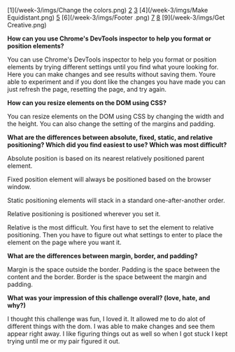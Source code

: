 [1](/week-3/imgs/Change the colors.png)
[2](/week-3/imgs/Column.png)
[3](/week-3/imgs/Row.png)
[4](/week-3/imgs/Make Equidistant.png)
[5](/week-3/imgs/Squares.png)
[6](/week-3/imgs/Footer .png)
[7](/week-3/imgs/Header.png)
[8](/week-3/imgs/Sidebar.png)
[9](/week-3/imgs/Get Creative.png)

**How can you use Chrome's DevTools inspector to help you format or position elements?**

You can use Chrome's DevTools inspector to help you format or position elements by trying different settings until you find what youre looking for. Here you can make changes and see results without saving them. Youre able to experiment and if you dont like the changes you have made you can just refresh the page, resetting the page, and try again.

**How can you resize elements on the DOM using CSS?**

You can resize elements on the DOM using CSS by changing the width and the height. You can also change the setting of the margins and padding.

**What are the differences between absolute, fixed, static, and relative positioning? Which did you find easiest to use? Which was most difficult?**

Absolute position is based on its nearest relatively positioned parent element.

Fixed position element will always be positioned based on the browser window.

Static positioning elements will stack in a standard one-after-another order.

Relative positioning is positioned wherever you set it.

Relative is the most difficult. You first have to set the element to relative positioning. Then you have to figure out what settings to enter to place the element on the page where you want it.

**What are the differences between margin, border, and padding?**

Margin is the space outside the border.
Padding is the space between the content and the border.
Border is the space betweent the margin and padding.

**What was your impression of this challenge overall? (love, hate, and why?)**

I thought this challenge was fun, I loved it. It allowed me to do alot of different things with the dom. I was able to make changes and see them appear right away. I like figuring things out as well so when I got stuck I kept trying until me or my pair figured it out.
